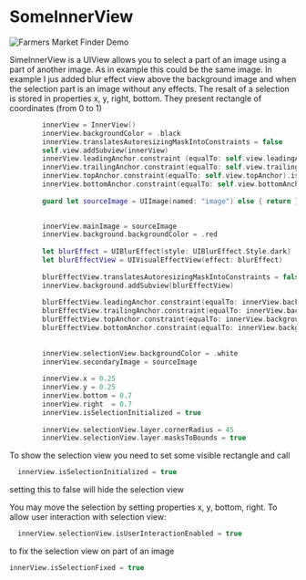 # SomeInnerView
![Farmers Market Finder Demo](demo/demo.gif)

SimeInnerView is a UIView allows you to select a part of an image using a part of another image.
As in example this could be the same image.
In example I jus added blur effect view above the background image and when the selection part is an image without any effects.
The resalt of a selection is stored in properties x, y, right, bottom.
They present rectangle of coordinates (from 0 to 1) 

```swift
		innerView = InnerView()
		innerView.backgroundColor = .black
		innerView.translatesAutoresizingMaskIntoConstraints = false
		self.view.addSubview(innerView)
		innerView.leadingAnchor.constraint (equalTo: self.view.leadingAnchor).isActive  = true
		innerView.trailingAnchor.constraint(equalTo: self.view.trailingAnchor).isActive = true
		innerView.topAnchor.constraint(equalTo: self.view.topAnchor).isActive           = true
		innerView.bottomAnchor.constraint(equalTo: self.view.bottomAnchor).isActive     = true
		
		guard let sourceImage = UIImage(named: "image") else { return }
	

		innerView.mainImage = sourceImage
		innerView.background.backgroundColor = .red
		
		let blurEffect = UIBlurEffect(style: UIBlurEffect.Style.dark)
		let blurEffectView = UIVisualEffectView(effect: blurEffect)
		
		blurEffectView.translatesAutoresizingMaskIntoConstraints = false
		innerView.background.addSubview(blurEffectView)
		
		blurEffectView.leadingAnchor.constraint(equalTo: innerView.background.leadingAnchor).isActive = true
		blurEffectView.trailingAnchor.constraint(equalTo: innerView.background.trailingAnchor).isActive = true
		blurEffectView.topAnchor.constraint(equalTo: innerView.background.topAnchor).isActive = true
		blurEffectView.bottomAnchor.constraint(equalTo: innerView.background.bottomAnchor).isActive = true
		
		
		innerView.selectionView.backgroundColor = .white
		innerView.secondaryImage = sourceImage
	
		innerView.x = 0.25
		innerView.y = 0.25
		innerView.bottom = 0.7
		innerView.right  = 0.7
		innerView.isSelectionInitialized = true
		
		innerView.selectionView.layer.cornerRadius = 45
		innerView.selectionView.layer.masksToBounds = true
```

To show the selection view you need to set some visible rectangle and call
```swift
  innerView.isSelectionInitialized = true
```
setting this to false will hide the selection view

You may move the selection by setting properties x, y, bottom, right.
To allow user interaction with selection view:
```swift
  innerView.selectionView.isUserInteractionEnabled = true
```

to fix the selection view on part of an image
```swift
innerView.isSelectionFixed = true
```
